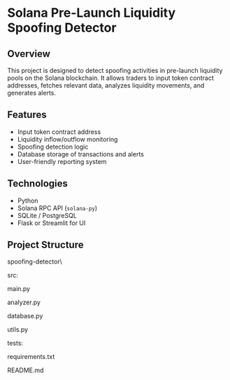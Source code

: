 # Solana Pre-Launch Liquidity Spoofing Detector

## Overview
This project is designed to detect spoofing activities in pre-launch liquidity pools on the Solana blockchain. 
It allows traders to input token contract addresses, fetches relevant data, analyzes liquidity movements, and generates alerts.

## Features
- Input token contract address
- Liquidity inflow/outflow monitoring
- Spoofing detection logic
- Database storage of transactions and alerts
- User-friendly reporting system

## Technologies
- Python
- Solana RPC API (`solana-py`)
- SQLite / PostgreSQL
- Flask or Streamlit for UI

## Project Structure
spoofing-detector\

src:

main.py

analyzer.py

database.py

utils.py


tests:

requirements.txt

README.md